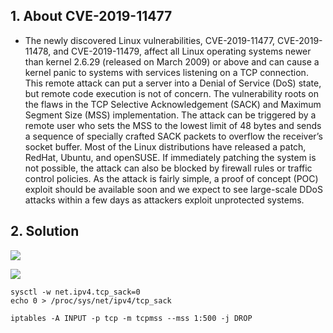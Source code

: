 

## 1. About CVE-2019-11477

- The newly discovered Linux vulnerabilities, CVE-2019-11477, CVE-2019-11478, and CVE-2019-11479, affect all Linux operating systems newer than kernel 2.6.29 (released on March 2009) or above and can cause a kernel panic to systems with services listening on a TCP connection. This remote attack can put a server into a Denial of Service (DoS) state, but remote code execution is not of concern. The vulnerability roots on the flaws in the TCP Selective Acknowledgement (SACK) and Maximum Segment Size (MSS) implementation. The attack can be triggered by a remote user who sets the MSS to the lowest limit of 48 bytes and sends a sequence of specially crafted SACK packets to overflow the receiver’s socket buffer. Most of the Linux distributions have released a patch, RedHat, Ubuntu, and openSUSE. If immediately patching the system is not possible, the attack can also be blocked by firewall rules or traffic control policies. As the attack is fairly simple, a proof of concept (POC) exploit should be available soon and we expect to see large-scale DDoS attacks within a few days as attackers exploit unprotected systems.



## 2. Solution

![](https://supportcenter.checkpoint.com/supportcenter/portal?eventSubmit_doGoviewsolutiondetails=&solutionid=sk156192)

![](https://wiki.ubuntu.com/SecurityTeam/KnowledgeBase/SACKPanic)

```
sysctl -w net.ipv4.tcp_sack=0 
echo 0 > /proc/sys/net/ipv4/tcp_sack

```


```
iptables -A INPUT -p tcp -m tcpmss --mss 1:500 -j DROP


```
